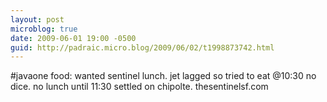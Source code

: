```yaml
---
layout: post
microblog: true
date: 2009-06-01 19:00 -0500
guid: http://padraic.micro.blog/2009/06/02/t1998873742.html
---
```

#javaone food: wanted sentinel lunch. jet lagged so tried to eat @10:30 no dice. no lunch until 11:30 settled on chipolte. thesentinelsf.com
